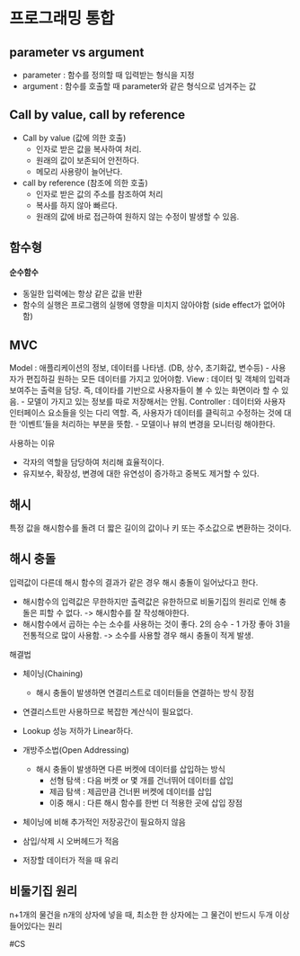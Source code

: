 # 프로그래밍 통합
## parameter vs argument
- parameter : 함수를 정의할 때 입력받는 형식을 지정
- argument : 함수를 호출할 때 parameter와 같은 형식으로 넘겨주는 값

## Call by value, call by reference
- Call by value (값에 의한 호출)
	- 인자로 받은 값을 복사하여 처리.
	- 원래의 값이 보존되어 안전하다.
	- 메모리 사용량이 늘어난다.
- call by reference (참조에 의한 호출)
	- 인자로 받은 값의 주소를 참조하여 처리
	- 복사를 하지 않아 빠르다.
	- 원래의 값에 바로 접근하여 원하지 않는 수정이 발생할 수 있음.

## 함수형
#### 순수함수
- 동일한 입력에는 항상 같은 값을 반환
- 함수의 실행은 프로그램의 실행에 영향을 미치지 않아야함 (side effect가 없어야함)

## MVC
Model : 애플리케이션의 정보, 데이터를 나타냄. (DB, 상수, 초기화값, 변수등)
	- 사용자가 편집하길 원하는 모든 데이터를 가지고 있어야함.
View : 데이터 및 객체의 입력과 보여주는 출력을 담당. 즉, 데이타를 기반으로 사용자들이 볼 수 있는 화면이라 할 수 있음.
	- 모델이 가지고 있는 정보를 따로 저장해서는 안됨.
Controller : 데이터와 사용자 인터페이스 요소들을 잇는 다리 역할. 즉, 사용자가 데이터를 클릭히고 수정하는 것에 대한 ‘이벤트’들을 처리하는 부분을 뜻함.
	- 모델이나 뷰의 변경을 모니터링 해야한다.

사용하는 이유
- 각자의 역할을 담당하여 처리해 효율적이다.
- 유지보수, 확장성, 변경에 대한 유연성이 증가하고 중복도 제거할 수 있다.

## 해시
특정 값을 해시함수를 돌려 더 짧은 길이의 값이나 키 또는 주소값으로 변환하는 것이다.

## 해시 충돌
입력값이 다른데 해시 함수의 결과가 같은 경우 해시 충돌이 일어났다고 한다.
- 해시함수의 입력값은 무한하지만 출력값은 유한하므로 비둘기집의 원리로 인해 충돌은 피할 수 없다. -> 해시함수를 잘 작성해야한다.
- 해시함수에서 곱하는 수는 소수를 사용하는 것이 좋다. 2의 승수 - 1 가장 좋아 31을 전통적으로 많이 사용함. -> 소수를 사용할 경우 해시 충돌이 적게 발생.

해결법
- 체이닝(Chaining)
	- 해시 충돌이 발생하면 연결리스트로 데이터들을 연결하는 방식
장점
- 연결리스트만 사용하므로 복잡한 계산식이 필요없다.
- Lookup 성능 저하가 Linear하다.

- 개방주소법(Open Addressing)
	- 해시 충돌이 발생하면 다른 버켓에 데이터를 삽입하는 방식
		- 선형 탐색 : 다음 버켓 or 몇 개를 건너뛰어 데이터를 삽입
		- 제곱 탐색 : 제곱만큼 건너뛴 버켓에 데이터를 삽입
		- 이중 해시 : 다른 해시 함수를 한번 더 적용한 곳에 삽입
장점
- 체이닝에 비해 추가적인 저장공간이 필요하지 않음
- 삼입/삭제 시 오버헤드가 적음
- 저장할 데이터가 적을 때 유리

## 비둘기집 원리
n+1개의 물건을 n개의 상자에 넣을 때, 최소한 한 상자에는 그 물건이 반드시 두개 이상 들어있다는 원리





#CS